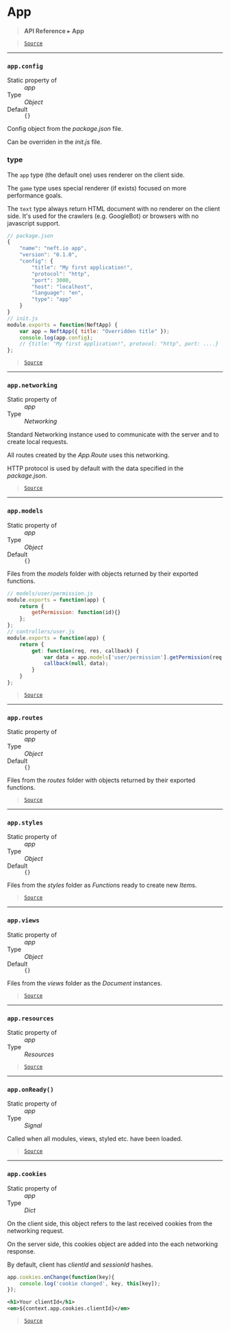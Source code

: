# App

> **API Reference** ▸ **App**

<!-- toc -->

> [`Source`](https://github.com/Neft-io/neft/blob/88c1d4e83c5a6037666ad9719faf105f21aa5cbe/src/app/index.litcoffee)


* * * 

### `app.config`

<dl><dt>Static property of</dt><dd><i>app</i></dd><dt>Type</dt><dd><i>Object</i></dd><dt>Default</dt><dd><code>{}</code></dd></dl>

Config object from the *package.json* file.

Can be overriden in the *init.js* file.

### type

The `app` type (the default one) uses renderer on the client side.

The `game` type uses special renderer (if exists) focused on more performance goals.

The `text` type always return HTML document with no renderer on the client side.
It's used for the crawlers (e.g. GoogleBot) or browsers with no javascript support.

```javascript
// package.json
{
    "name": "neft.io app",
    "version": "0.1.0",
    "config": {
        "title": "My first application!",
        "protocol": "http",
        "port": 3000,
        "host": "localhost",
        "language": "en",
        "type": "app"
    }
}
// init.js
module.exports = function(NeftApp) {
    var app = NeftApp({ title: "Overridden title" });
    console.log(app.config);
    // {title: "My first application!", protocol: "http", port: ....}
};
```


> [`Source`](https://github.com/Neft-io/neft/blob/88c1d4e83c5a6037666ad9719faf105f21aa5cbe/src/app/index.litcoffee)


* * * 

### `app.networking`

<dl><dt>Static property of</dt><dd><i>app</i></dd><dt>Type</dt><dd><i>Networking</i></dd></dl>

Standard Networking instance used to communicate
with the server and to create local requests.

All routes created by the *App.Route* uses this networking.

HTTP protocol is used by default with the data specified in the *package.json*.


> [`Source`](https://github.com/Neft-io/neft/blob/88c1d4e83c5a6037666ad9719faf105f21aa5cbe/src/app/index.litcoffee#networking-appnetworking)


* * * 

### `app.models`

<dl><dt>Static property of</dt><dd><i>app</i></dd><dt>Type</dt><dd><i>Object</i></dd><dt>Default</dt><dd><code>{}</code></dd></dl>

Files from the *models* folder with objects returned by their exported functions.

```javascript
// models/user/permission.js
module.exports = function(app) {
    return {
        getPermission: function(id){}
    };
};
// controllers/user.js
module.exports = function(app) {
    return {
        get: function(req, res, callback) {
            var data = app.models['user/permission'].getPermission(req.params.userId);
            callback(null, data);
        }
    }
};
```


> [`Source`](https://github.com/Neft-io/neft/blob/88c1d4e83c5a6037666ad9719faf105f21aa5cbe/src/app/index.litcoffee#object-appmodels--)


* * * 

### `app.routes`

<dl><dt>Static property of</dt><dd><i>app</i></dd><dt>Type</dt><dd><i>Object</i></dd><dt>Default</dt><dd><code>{}</code></dd></dl>

Files from the *routes* folder with objects returned by their exported functions.


> [`Source`](https://github.com/Neft-io/neft/blob/88c1d4e83c5a6037666ad9719faf105f21aa5cbe/src/app/index.litcoffee#object-approutes--)


* * * 

### `app.styles`

<dl><dt>Static property of</dt><dd><i>app</i></dd><dt>Type</dt><dd><i>Object</i></dd><dt>Default</dt><dd><code>{}</code></dd></dl>

Files from the *styles* folder as *Function*s
ready to create new *Item*s.


> [`Source`](https://github.com/Neft-io/neft/blob/88c1d4e83c5a6037666ad9719faf105f21aa5cbe/src/app/index.litcoffee#object-appstyles--)


* * * 

### `app.views`

<dl><dt>Static property of</dt><dd><i>app</i></dd><dt>Type</dt><dd><i>Object</i></dd><dt>Default</dt><dd><code>{}</code></dd></dl>

Files from the *views* folder as the *Document* instances.


> [`Source`](https://github.com/Neft-io/neft/blob/88c1d4e83c5a6037666ad9719faf105f21aa5cbe/src/app/index.litcoffee#object-appviews--)


* * * 

### `app.resources`

<dl><dt>Static property of</dt><dd><i>app</i></dd><dt>Type</dt><dd><i>Resources</i></dd></dl>


> [`Source`](https://github.com/Neft-io/neft/blob/88c1d4e83c5a6037666ad9719faf105f21aa5cbe/src/app/index.litcoffee#resources-appresources)


* * * 

### `app.onReady()`

<dl><dt>Static property of</dt><dd><i>app</i></dd><dt>Type</dt><dd><i>Signal</i></dd></dl>

Called when all modules, views, styled etc. have been loaded.


> [`Source`](https://github.com/Neft-io/neft/blob/88c1d4e83c5a6037666ad9719faf105f21aa5cbe/src/app/index.litcoffee#signal-apponready)


* * * 

### `app.cookies`

<dl><dt>Static property of</dt><dd><i>app</i></dd><dt>Type</dt><dd><i>Dict</i></dd></dl>

On the client side, this object refers to the last received cookies
from the networking request.

On the server side, this cookies object are added into the each networking response.

By default, client has *clientId* and *sessionId* hashes.

```javascript
app.cookies.onChange(function(key){
    console.log('cookie changed', key, this[key]);
});
```

```xml
<h1>Your clientId</h1>
<em>${context.app.cookies.clientId}</em>
```


> [`Source`](https://github.com/Neft-io/neft/blob/88c1d4e83c5a6037666ad9719faf105f21aa5cbe/src/app/index.litcoffee#dict-appcookies)


